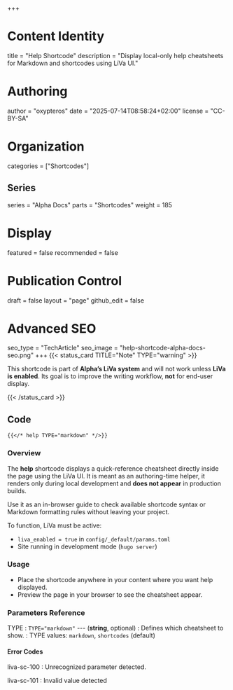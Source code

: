 +++
# Content Identity
title = "Help Shortcode"
description = "Display local-only help cheatsheets for Markdown and shortcodes using LiVa UI."

# Authoring
author = "oxypteros"
date = "2025-07-14T08:58:24+02:00"
license = "CC-BY-SA"

# Organization
categories = ["Shortcodes"]
## Series
series = "Alpha Docs"
parts = "Shortcodes"
weight = 185

# Display
featured = false
recommended = false


# Publication Control
draft = false
layout = "page"
github_edit = false

# Advanced SEO
seo_type = "TechArticle"
seo_image = "help-shortcode-alpha-docs-seo.png"
+++
{{< status_card TITLE="Note" TYPE="warning" >}}

This shortcode is part of **Alpha’s LiVa system** and will not work unless **LiVa is enabled**. Its goal is to improve the writing workflow, **not** for end-user display.

{{< /status_card >}}

## Code
```go-html-template
{{</* help TYPE="markdown" */>}}
```
### Overview
The **help** shortcode displays a quick-reference cheatsheet directly inside the page using the LiVa UI.
It is meant as an authoring-time helper, it renders only during local development and **does not appear** in production builds.

Use it as an in-browser guide to check available shortcode syntax or Markdown formatting rules without leaving your project.

To function, LiVa must be active:
- `liva_enabled = true` in `config/_default/params.toml`
- Site running in development mode (`hugo server`)

### Usage
- Place the shortcode anywhere in your content where you want help displayed.
- Preview the page in your browser to see the cheatsheet appear.


### Parameters Reference

TYPE
: `TYPE="markdown"` --- (**string**, optional) 
: Defines which cheatsheet to show.
: TYPE values: `markdown`, `shortcodes` (default)

#### Error Codes

liva-sc-100
: Unrecognized parameter detected.

liva-sc-101
: Invalid value detected